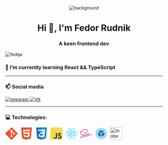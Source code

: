 <div align="center">
  <img src="https://i.pinimg.com/564x/d4/84/dc/d484dce1fa2f8b85625d6de19354020e.jpg" alt="background" />
</div>


<h1 align="center">Hi 👋, I'm Fedor Rudnik</h1>
<h3 align="center">A keen frontend dev</h3>

<p align="left"> <img src="https://komarev.com/ghpvc/?username=fedqa&label=Profile%20views&color=0e75b6&style=flat" alt="fedqa" /> </p>

### 🌱 I’m currently learning **React && TypeScript**

---

### 📫 Social media

<div>
  <a href="https://t.me/fedqa" target="_blank">
  <img src="https://cdn-icons-png.flaticon.com/512/2111/2111646.png" width="40" height="40" alt="telegram" />
  </a>
  <a href="https://vk.com/fedqa" target="_blank">
  <img src="https://cdn-icons-png.flaticon.com/512/145/145813.png" width="40" height="40" alt="VK" />
  </a>
</div>

---


### 💻 Technologies:

<div>
  <img src="https://github.com/devicons/devicon/blob/master/icons/git/git-original.svg" title="git" alt="git" width="40" height="40"/>&nbsp
  <img src="https://github.com/devicons/devicon/blob/master/icons/html5/html5-original.svg" title="html5" alt="html5" width="40" height="40"/>&nbsp
  <img src="https://github.com/devicons/devicon/blob/master/icons/css3/css3-original.svg" title="css" alt="css" width="40" height="40"/>&nbsp
  <img src="https://github.com/devicons/devicon/blob/master/icons/javascript/javascript-original.svg" title="javascript" alt="javascript" width="40" height="40"/>&nbsp
  <img src="https://github.com/devicons/devicon/blob/master/icons/react/react-original.svg" title="reactjs" alt="reactjs" width="40" height="40"/>&nbsp
  <img src="https://github.com/devicons/devicon/blob/master/icons/sass/sass-original.svg" title="sass/scss" alt="sass/scss" width="40" height="40"/>&nbsp;
  <img src="https://github.com/devicons/devicon/blob/master/icons/webpack/webpack-original.svg" title="webpack" alt="webpack" width="40" height="40"/>&nbsp;
  <img src="https://static-00.iconduck.com/assets.00/mobx-icon-1024x1024-c9qpjcmj.png" title="mobx" alt"mobx" width="40" height="40"/>&nbsp;
</div>
